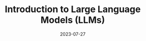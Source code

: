 ---
title: Introduction to Large Language Models (LLMs)
description: In this series, Mike Chambers from AWS will onboard you into the world of LLMs (Large Language Models) and provide you with the concepts and steps for you to start with groundbreaking technology.
authorName: Mike Chambers
authorGithubAlias: mikegc-aws
date: 2023-07-27
showInHomeFeed: false
externalUrl: https://www.youtube.com/playlist?list=PLDqi6CuDzubwpag1cdbcvaycJneOf96Lg
spaces:
  - generative-ai
images:
  banner: images/llm-thumb-1.jpg
  thumbnail: images/llm-thumb-2.jpeg
  hero: images/llm-thumb-1.jpeg
  background: images/llm-thumb-1.jpeg
---